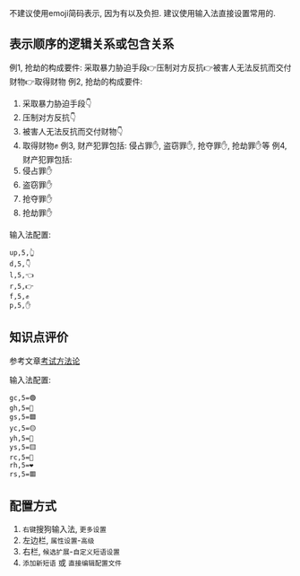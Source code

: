 不建议使用emoji简码表示, 因为有以及负担. 建议使用输入法直接设置常用的.

## 表示顺序的逻辑关系或包含关系
例1, 抢劫的构成要件: 采取暴力胁迫手段👉压制对方反抗👉被害人无法反抗而交付财物👉取得财物
例2, 抢劫的构成要件:
1. 采取暴力胁迫手段👇
2. 压制对方反抗👇
3. 被害人无法反抗而交付财物👇
4. 取得财物✊
例3, 财产犯罪包括: 侵占罪✋, 盗窃罪✋, 抢夺罪✋, 抢劫罪✋等
例4, 财产犯罪包括:
1. 侵占罪✋
2. 盗窃罪✋
3. 抢夺罪✋
4. 抢劫罪✋

输入法配置:
```
up,5,👆
d,5,👇
l,5,👈
r,5,👉
f,5,✊
p,5,✋
```


## 知识点评价
参考文章[考试方法论](/考试方法论/)

输入法配置:

```
gc,5=🟢
gh,5=💚
gs,5=🟩
yc,5=🟡
yh,5=💛
ys,5=🟨
rc,5=🔴
rh,5=❤️
rs,5=🟥
```



## 配置方式
1. `右键`搜狗输入法, `更多设置`
2. 左边栏, `属性设置`-`高级`
3. 右栏, `候选扩展`-`自定义短语设置`
4. `添加新短语` 或 `直接编辑配置文件`
